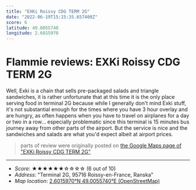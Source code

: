 ```yaml
---
title: "EXKi Roissy CDG TERM 2G"
date: "2022-06-19T15:15:35.657400Z"
score: 6
latitude: 49.0055740
longitude: 2.6015970
---
```

# Flammie reviews: EXKi Roissy CDG TERM 2G

Well, Exki is a chain that sells pre-packaged salads and triangle
sandwiches, it is rather unfortunate that at this time it is the only
place serving food in terminal 2G because while I generally don't mind
Exki stuff, it's not substantial enough for the times where you have 3
hour overlay and are hungry, as often happens when you have to travel
on airplanes for a day or two in a row... especially problematic since
this terminal is 15 minutes bus journey away from other parts of the
airport. But the service is nice and the sandwiches and salads are what
you'd expect albeit at airport prices.

> parts of review were originally posted on [the Google Maps page of
  "EXKi Roissy CDG TERM 2G"](https://www.google.com/maps/place//data=!4m2!3m1!1s0x0:0x25793d530aee3dbc)
* * *
- *Score*: ★★★★★★☆☆☆☆ (6 out of 10)
- *Address*: "Terminal 2G, 95716 Roissy-en-France, Ranska"
- *Map location*: [2.6015970°N 49.0055740°E (OpenStreetMap)](https://www.openstreetmap.org/?mlat=49.0055740&mlon=2.6015970&zoom=12)
